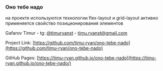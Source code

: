 ### Оно тебе надо
на проекте используются технологии flex-layout и grid-layout
активно применяется свойство позиционирования элементов 

Gafarov Timur - tg: [@timuryanst](https://t.me/timuryanst) - timu.ryanst@gmail.com

Project Link: [https://github.com/timu-ryan/ono-tebe-nado](https://github.com/timu-ryan/ono-tebe-nado)

GitHub Pages: [https://timu-ryan.github.io/ono-tebe-nado](https://timu-ryan.github.io/ono-tebe-nado/)